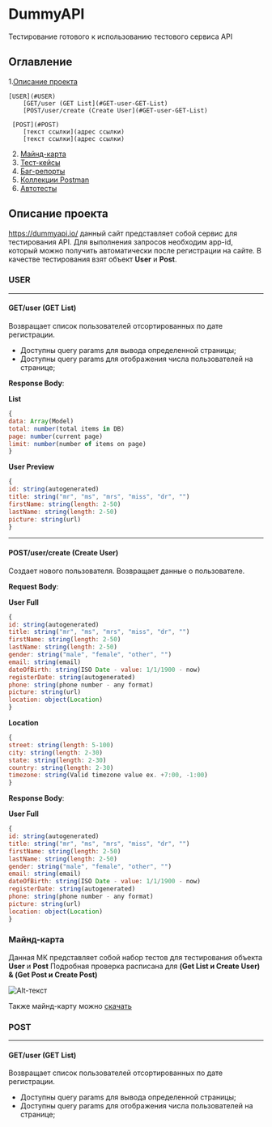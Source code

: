 # DummyAPI

Тестирование готового к использованию тестового сервиса API

## Оглавление

1.[Описание проекта](#Описание-проекта)

    [USER](#USER) 
        [GET/user (GET List](#GET-user-GET-List)
        [POST/user/create (Create User](#GET-user-GET-List)
 
     [POST](#POST)
        [текст ссылки](адрес ссылки)
        [текст ссылки](адрес ссылки)
    
 2. [Майнд-карта](#Майнд-карта)
 3. [Тест-кейсы](#Тест-кейсы)
 4. [Баг-репорты](#Баг-репорты)
 5. [Коллекции Postman](#Коллекции-Postman)
 6. [Автотесты](#Автотесты)
    

## Описание проекта 
https://dummyapi.io/ данный сайт представляет собой сервис для тестирования API. Для выполнения запросов необходим app-id, который можно получить автоматически после регистрации на сайте. В качестве тестирования взят объект **User** и **Post**. 

### USER 
_____
#### GET/user (GET List)
Возвращает список пользователей отсортированных по дате регистрации.
- Доступны query params для вывода определенной страницы;
- Доступны query params для отображения числа пользователей на странице;

**Response Body**:

**List**
```javascript
{
data: Array(Model)
total: number(total items in DB)
page: number(current page)
limit: number(number of items on page)
}
```

**User Preview**
```javascript
{
id: string(autogenerated)
title: string("mr", "ms", "mrs", "miss", "dr", "")
firstName: string(length: 2-50)
lastName: string(length: 2-50)
picture: string(url)
}
```
_____
#### POST/user/create (Create User)
Создает нового пользователя. Возвращает данные о пользователе.

**Request Body**:

**User Full**
```javascript
{
id: string(autogenerated)
title: string("mr", "ms", "mrs", "miss", "dr", "")
firstName: string(length: 2-50)
lastName: string(length: 2-50)
gender: string("male", "female", "other", "")
email: string(email)
dateOfBirth: string(ISO Date - value: 1/1/1900 - now)
registerDate: string(autogenerated)
phone: string(phone number - any format)
picture: string(url)
location: object(Location)
}
```

**Location**

```javascript
{
street: string(length: 5-100)
city: string(length: 2-30)
state: string(length: 2-30)
country: string(length: 2-30)
timezone: string(Valid timezone value ex. +7:00, -1:00)
}
```
**Response Body**:

**User Full**
```javascript
{
id: string(autogenerated)
title: string("mr", "ms", "mrs", "miss", "dr", "")
firstName: string(length: 2-50)
lastName: string(length: 2-50)
gender: string("male", "female", "other", "")
email: string(email)
dateOfBirth: string(ISO Date - value: 1/1/1900 - now)
registerDate: string(autogenerated)
phone: string(phone number - any format)
picture: string(url)
location: object(Location)
}
```
### Майнд-карта

Данная МК представляет собой набор тестов для тестирования объекта **User** и **Post**
Подробная проверка расписана для **(Get List и Create User) & (Get Post и Create Post)** 

![Alt-текст](https://i.imgur.com/KjRbUVN.png "МK")

Также майнд-карту можно [скачать](https://github.com/Lipikk/DummyAPI/blob/main/DummyAPI.png)

### POST 
_____
#### GET/user (GET List)
Возвращает список пользователей отсортированных по дате регистрации.
- Доступны query params для вывода определенной страницы;
- Доступны query params для отображения числа пользователей на странице;



 










